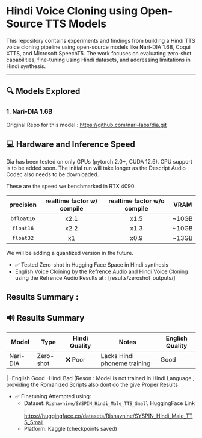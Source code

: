# Hindi Voice Cloning using Open-Source TTS Models

This repository contains experiments and findings from building a Hindi TTS voice cloning pipeline using open-source models like Nari-DIA 1.6B, Coqui XTTS, and Microsoft SpeechT5. The work focuses on evaluating zero-shot capabilities, fine-tuning using Hindi datasets, and addressing limitations in Hindi synthesis.

---

## 🔍 Models Explored

### 1. Nari-DIA 1.6B 
Original Repo for this model : https://github.com/nari-labs/dia.git
## 💻 Hardware and Inference Speed

Dia has been tested on only GPUs (pytorch 2.0+, CUDA 12.6). CPU support is to be added soon.
The initial run will take longer as the Descript Audio Codec also needs to be downloaded.

These are the speed we benchmarked in RTX 4090.

| precision | realtime factor w/ compile | realtime factor w/o compile | VRAM |
|:-:|:-:|:-:|:-:|
| `bfloat16` | x2.1 | x1.5 | ~10GB |
| `float16` | x2.2 | x1.3 | ~10GB |
| `float32` | x1 | x0.9 | ~13GB |

We will be adding a quantized version in the future.


- ✅ Tested Zero-shot in Hugging Face Space in Hindi synthesis
- English Voice Cloining by the Refrence Audio and Hindi Voice Cloning  using the Refrence Audio  Results at : [results/zeroshot_outputs/]
## Results Summary :
## 🔊 Results Summary

| Model         | Type        | Hindi Quality | Notes                               | English Quality |
|---------------|-------------|---------------|-------------------------------------|-----------------|
| Nari-DIA      | Zero-shot   | ❌ Poor        | Lacks Hindi phoneme training       |    Good         |
| 
-English Good
-Hindi Bad (Reson : Model is not trained in Hindi Language , providing the Romanized Scripts also  dont do the give Proper Results 

- ✅ Finetuning Attempted using:  
  - Dataset: `Rishavnine/SYSPIN_Hindi_Male_TTS_Small` HuggingFace Link : https://huggingface.co/datasets/Rishavnine/SYSPIN_Hindi_Male_TTS_Small
  - Platform: Kaggle (checkpoints saved)



